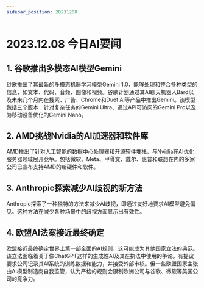 ```yaml
---
sidebar_position: 20231208
---
```

# 2023.12.08 今日AI要闻

## 1. 谷歌推出多模态AI模型Gemini
谷歌推出了其最新的多模态机器学习模型Gemini 1.0，能够处理和整合多种类型的信息，如文本、代码、音频、图像和视频。谷歌计划通过其AI聊天机器人Bard以及未来几个月内在搜索、广告、Chrome和Duet AI等产品中推出Gemini。该模型包括三个版本：针对复杂任务的Gemini Ultra、通过API可访问的Gemini Pro以及为移动设备优化的Gemini Nano。

## 2. AMD挑战Nvidia的AI加速器和软件库
AMD推出了针对人工智能的数据中心处理器和开源软件堆栈，与Nvidia在AI优化服务器领域展开竞争。包括微软、Meta、甲骨文、戴尔、惠普和联想在内的多家公司已宣布支持AMD的新硬件和软件。

## 3. Anthropic探索减少AI歧视的新方法
Anthropic探索了一种独特的方法来减少AI歧视，即通过友好地要求AI模型避免偏见。这种方法在减少各种场景中的歧视方面显示出有效性。

## 4. 欧盟AI法案接近最终确定
欧盟接近最终确定世界上第一部全面的AI规则，这可能成为其他国家立法的典范。该立法面临着关于像ChatGPT这样的生成性AI及其在执法中使用的争论。有提议要求公司记录其AI系统的训练数据和能力，并接受外部审核。但一些欧盟国家主张由AI模型制造商自我监管，认为严格的规则会限制欧洲公司与谷歌、微软等美国公司的竞争力。